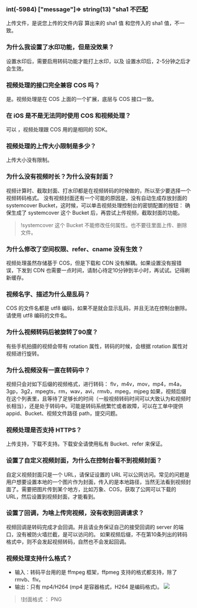 ### int(-5984) ["message"]=> string(13) "sha1 不匹配
上传文件，是说您上传的文件内容 算出来的 sha1 值 和您传入的 sha1 值，不一致。

### 为什么我设置了水印功能，但是没效果？
设置水印后，需要启用转码功能才能打上水印，以及 设置水印后，2-5分钟之后才会生效。

### 视频处理的接口完全兼容 COS 吗？
是。视频处理是在 COS 上面的一个扩展，底层与 COS 接口一致。
 
### 在 iOS 是不是无法同时使用 COS 和视频处理？
可以 ，视频处理跟 COS 用的是相同的 SDK。

### 视频处理的上传大小限制是多少？
 上传大小没有限制。

### 为什么没有视频时长？为什么没有封面？
视频计算时、截取封面、打水印都是在视频转码的时候做的，所以至少要选择一个视频转码格式。
没有视频封面还有一个可能的原因是，没有自动生成存放封面的 systemcover Bucket，这时候，可以单击视频处理控制台的密钥配置的按钮：
确保生成了 systemcover 这个 Bucket 后，再尝试上传视频，截取封面的功能。
>!systemcover 这个 Bucket 不能修改任何属性。也不要往里面上传、删除文件。

### 为什么修改了空间权限、refer、cname 没有生效？
视频处理虽然存储基于 COS，但是下载和 CDN 没有解耦。如果设置没有报错误，下发到 CDN 也需要一点时间，请耐心待定10分钟到半小时，再试试。记得刷新缓存。

### 视频名字、描述为什么是乱码？
COS 的文件名都是 utf8 编码，如果不是就会显示乱码，并且无法在控制台删除。请使用 utf8 编码的文件名。

### 为什么视频转码后被旋转了90度？
有些手机拍摄的视频会带有 rotation 属性，转码的时候，会根据 rotation 属性对视频进行旋转。

### 为什么视频没有一直在转码中？
视频只会对如下后缀的视频格式，进行转码：
flv，m4v，mov，mp4，m4a，3gp，3g2，mpegts，rm，wav，avi，rmvb，mpeg，mjpeg
如果，视频后缀在这个列表里，且等待了足够长的时间（一般视频转码时间可以大致认为和视频时长相当），还是处于转码中。可能是转码系统繁忙或者故障，可以在工单中提供 appid、Bucket、视频文件路径 path，提交问题。

### 视频处理是否支持 HTTPS？
上传支持，下载不支持。下载安全请使用私有 Bucket、refer 来保证。

### 设置了自定义视频封面，为什么在控制台看不到视频封面？
自定义视频封面只是一个 URL，请保证设置的 URL 可以公网访问。常见的问题是用户想要设置本地的一个图片作为封面，传入的是本地路径，当然无法看到视频封面了。需要把图片传到某个地方，比如万象、COS，获取了公网可以下载的 URL，然后设置到视频封面，才能看到。

### 设置了回调，为啥上传完视频，没有收到回调请求？
视频回调是转码完成才会回调。并且请业务保证自己的接受回调的 server 的端口，没有被防火墙拦截，是可以访问的。
如果视频后缀，不在第10条列出的转码格式中，则不会发起视频转码，自然也不会发起回调。

### 视频处理支持什么格式？
- 输入：转码平台用的是 ffmpeg 框架，ffpmeg 支持的格式都支持，除了 rmvb、flv。
- 输出：只有 mp4/H264 (mp4 是容器格式，H264 是编码格式)。
![](https://mc.qcloudimg.com/static/img/4a5ae03bd12eefa7471905581bccad47/1471401038_78_w1335_h139.png)
>!封面格式 ： PNG 

